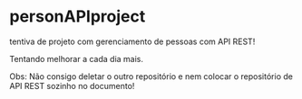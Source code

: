 # personAPIproject
tentiva de projeto com gerenciamento de pessoas com API REST!


Tentando melhorar a cada dia mais.

Obs: Não consigo deletar o outro repositório e nem colocar o repositório de API REST sozinho no documento! 
